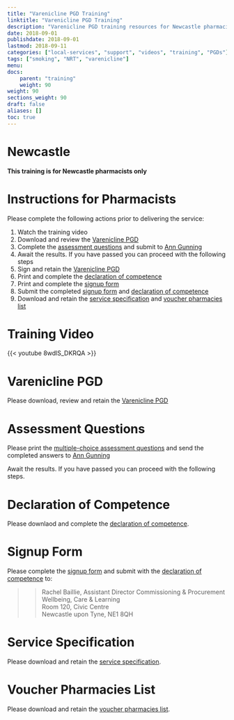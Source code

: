 ```yaml
---
title: "Varenicline PGD Training"
linktitle: "Varenicline PGD Training"
description: "Varenicline PGD training resources for Newcastle pharmacists"
date: 2018-09-01
publishdate: 2018-09-01
lastmod: 2018-09-11
categories: ["local-services", "support", "videos", "training", "PGDs"]
tags: ["smoking", "NRT", "varenicline"]
menu:
docs:
    parent: "training"
    weight: 90
weight: 90
sections_weight: 90
draft: false
aliases: []
toc: true
---
```


# Newcastle  

**This training is for Newcastle pharmacists only**  

# Instructions for Pharmacists  

Please complete the following actions prior to delivering the service:  

1. Watch the training video  
2. Download and review the [Varenicline PGD](/services/local/stop-smoking/Newcl-Varenicline-PGD.pdf)  
3. Complete the [assessment questions](/services/local/stop-smoking/Newcl-Varenicline-Multiple-Choice-Questions.pdf) and submit to [Ann Gunning](Mailto:ann.gunning@northoftynelpc.com)  
4. Await the results.  If you have passed you can proceed with the following steps  
5. Sign and retain the [Varenicline PGD](/services/local/stop-smoking/Newcl-Varenicline-PGD.pdf)  
6. Print and complete the [declaration of competence](/services/local/stop-smoking/Newcl-Varenicline-Declaration-of-Competence.pdf)  
7. Print and complete the [signup form](/services/local/stop-smoking/Newcl-Varenicline-Signup.pdf)  
8. Submit the completed [signup form](/services/local/stop-smoking/Newcl-Varenicline-Signup.pdf) and [declaration of competence](/services/local/stop-smoking/Newcl-Varenicline-Declaration-of-Competence.pdf)  
9. Download and retain the [service specification](/services/local/stop-smoking/Newcl-Varenicline-Service-Spec.pdf) and [voucher pharmacies list](/services/local/stop-smoking/Newcl-Voucher-Pharmacies.pdf)  

# Training Video  

{{< youtube 8wdlS_DKRQA >}}

# Varenicline PGD  

Please download, review and retain the [Varenicline PGD](/services/local/stop-smoking/Newcl-Varenicline-PGD.pdf)  

# Assessment Questions  

Please print the [multiple-choice assessment questions](/services/local/stop-smoking/Newcl-Varenicline-Multiple-Choice-Questions.pdf) and send the completed answers to [Ann Gunning](Mailto:ann.gunning@northoftynelpc.com)  

Await the results.  If you have passed you can proceed with the following steps.  

# Declaration of Competence

Please downlaod and complete the [declaration of competence](/services/local/stop-smoking/Newcl-Varenicline-Declaration-of-Competence.pdf).  

# Signup Form

Please complete the [signup form](/services/local/stop-smoking/Newcl-Varenicline-Signup.pdf) and submit with the [declaration of competence](/services/local/stop-smoking/Newcl-Varenicline-Declaration-of-Competence.pdf) to:  

> > Rachel Baillie, Assistant Director Commissioning & Procurement  
> > Wellbeing, Care & Learning  
> > Room 120, Civic Centre  
> > Newcastle upon Tyne, NE1 8QH  

# Service Specification  

Please download and retain the [service specification](/services/local/stop-smoking/Newcl-Varenicline-Service-Spec.pdf).  

# Voucher Pharmacies List  

Please download and retain the [voucher pharmacies list](/services/local/stop-smoking/Newcl-Voucher-Pharmacies.pdf).  

